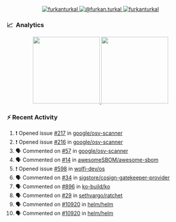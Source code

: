 <p align="center">
  <a href="https://linkedin.com/in/furkanturkal" target="blank">
    <img src="https://img.shields.io/badge/linkedin-%230077B5.svg?&style=for-the-badge&logo=linkedin&logoColor=white" alt="furkanturkal" />
  </a>
  <a href="https://medium.com/@furkan.turkal" target="blank">
    <img src="https://img.shields.io/badge/medium-%2312100E.svg?&style=for-the-badge&logo=medium&logoColor=white" alt="@furkan.turkal" />
  </a>
  <a href="https://twitter.com/furkanturkaI" target="blank">
    <img src="https://img.shields.io/badge/Twitter-1DA1F2?style=for-the-badge&logo=twitter&logoColor=white" alt="furkanturkaI" />
  </a>
</p>

### 📈 &nbsp;Analytics

<p align="center">
  <a href="https://coderstats.net/github/#Dentrax">
    <img height="180em" src="https://github-readme-stats-eight-theta.vercel.app/api?username=Dentrax&show_icons=true&theme=algolia&include_all_commits=true&count_private=true&line_height=26"/>
    <img height="180em" src="https://github-readme-stats-eight-theta.vercel.app/api/top-langs/?username=Dentrax&layout=compact&langs_count=8&theme=algolia&line_height=26"/>
  </a>
</p>

### :zap: Recent Activity

<!--START_SECTION:activity-->
1. ❗️ Opened issue [#217](https://github.com/google/osv-scanner/issues/217) in [google/osv-scanner](https://github.com/google/osv-scanner)
2. ❗️ Opened issue [#216](https://github.com/google/osv-scanner/issues/216) in [google/osv-scanner](https://github.com/google/osv-scanner)
3. 🗣 Commented on [#57](https://github.com/google/osv-scanner/issues/57) in [google/osv-scanner](https://github.com/google/osv-scanner)
4. 🗣 Commented on [#14](https://github.com/awesomeSBOM/awesome-sbom/issues/14) in [awesomeSBOM/awesome-sbom](https://github.com/awesomeSBOM/awesome-sbom)
5. ❗️ Opened issue [#598](https://github.com/wolfi-dev/os/issues/598) in [wolfi-dev/os](https://github.com/wolfi-dev/os)
6. 🗣 Commented on [#34](https://github.com/sigstore/cosign-gatekeeper-provider/issues/34) in [sigstore/cosign-gatekeeper-provider](https://github.com/sigstore/cosign-gatekeeper-provider)
7. 🗣 Commented on [#896](https://github.com/ko-build/ko/issues/896) in [ko-build/ko](https://github.com/ko-build/ko)
8. 🗣 Commented on [#29](https://github.com/sethvargo/ratchet/issues/29) in [sethvargo/ratchet](https://github.com/sethvargo/ratchet)
9. 🗣 Commented on [#10920](https://github.com/helm/helm/issues/10920) in [helm/helm](https://github.com/helm/helm)
10. 🗣 Commented on [#10920](https://github.com/helm/helm/issues/10920) in [helm/helm](https://github.com/helm/helm)
<!--END_SECTION:activity-->
